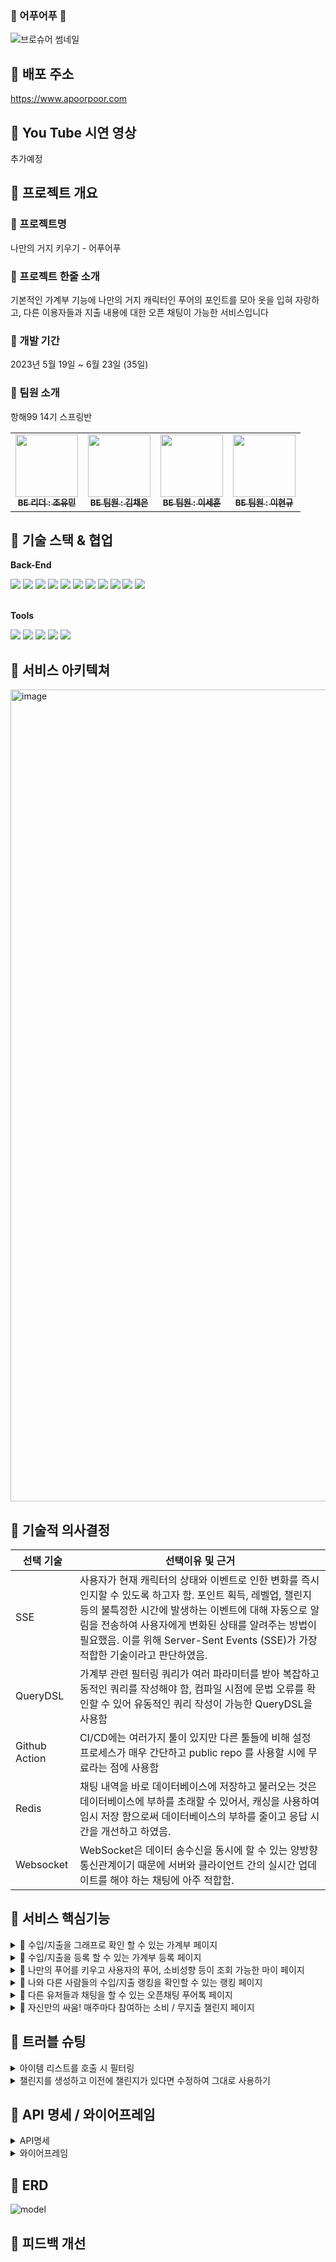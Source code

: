 ### 🐳 어푸어푸 🐳

![브로슈어 썸네일](https://github.com/Apoorpoor/Apoorpoor_Backend/assets/97949070/e17530f8-ebad-4a09-a278-a1f65e80d045)

## 🌊 배포 주소
https://www.apoorpoor.com

## 🌊 You Tube 시연 영상
추가예정

## 🌊 프로젝트 개요

### 🐳 프로젝트명
나만의 거지 키우기 - 어푸어푸

### 🐳 프로젝트 한줄 소개
기본적인 가계부 기능에 나만의 거지 캐릭터인 푸어의 포인트를 모아 옷을 입혀 자랑하고, 다른 이용자들과 지출 내용에 대한 오픈 채팅이 가능한 서비스입니다

### 🐳 개발 기간
2023년 5월 19일 ~ 6월 23일 (35일)

### 🐳 팀원 소개
항해99 14기 스프링반
<table>
  <tbody>
    <tr>
      <td align="center"><a href="https://github.com/eivomin"><img src="https://avatars.githubusercontent.com/u/97949070?v=4" width="100px;" alt=""/><br /><sub><b>BE 리더 : 조유민</b></sub></a><br /></td>
      <td align="center"><a href="https://github.com/chaeeun0-o"><img src="https://avatars.githubusercontent.com/u/122453216?v=4" width="100px;" alt=""/><br /><sub><b>BE 팀원 : 김채은</b></sub></a><br /></td>
      <td align="center"><a href="https://github.com/leesco22"><img src="https://avatars.githubusercontent.com/u/127731995?v=4" width="100px;" alt=""/><br /><sub><b>BE 팀원 : 이세훈</b></sub></a><br /></td>
      <td align="center"><a href="https://github.com/OliveLover"><img src="https://avatars.githubusercontent.com/u/118647313?v=4" width="100px;" alt=""/><br /><sub><b>BE 팀원 : 이현규</b></sub></a><br /></td>
    </tr>
  </tbody>
</table>

## 🌊 기술 스택 & 협업
**Back-End**
<div align="start">
  <img src="https://img.shields.io/badge/springboot-6DB33F?style=for-the-badge&logo=springboot&logoColor=white">
  <img src="https://img.shields.io/badge/java-007396?style=for-the-badge&logo=java&logoColor=white">
  <img src="https://img.shields.io/badge/gradle-02303A?style=for-the-badge&logo=gradle&logoColor=white">
  <img src="https://img.shields.io/badge/mysql-4479A1?style=for-the-badge&logo=mysql&logoColor=black">
  <img src="https://img.shields.io/badge/redis-DC382D?style=for-the-badge&logo=redis&logoColor=white">
  <img src="https://img.shields.io/badge/websocket-010101?style=for-the-badge&logo=websocket&logoColor=white">
  <img src="https://img.shields.io/badge/AWS S3-569A31?style=for-the-badge&logo=AWS S3&logoColor=white">
  <img src="https://img.shields.io/badge/JSON WEB TOKENS-000000?style=for-the-badge&logo=JSON WEB TOKENS&logoColor=white">
  <img src="https://img.shields.io/badge/AWS EC2-FF920F?style=for-the-badge">
  <img src="https://img.shields.io/badge/nginx-009639?style=for-the-badge&logo=nginx&logoColor=black">
  <img src="https://img.shields.io/badge/Github Actions-2088FF?style=for-the-badge&logo=Github Actions&logoColor=white">
  
</div>
<br/>

**Tools**
<div>
  <img src="https://img.shields.io/badge/GITHUB-181717?style=for-the-badge&logo=github&logoColor=white">
  <img src="https://img.shields.io/badge/NOTION-181717?style=for-the-badge&logo=notion&logoColor=white">
  <img src="https://img.shields.io/badge/SLACK-4A154B?style=for-the-badge&logo=slack&logoColor=white">
  <img src="https://img.shields.io/badge/googlesheets-34A853?style=for-the-badge&logo=googlesheets&logoColor=white">
  <img src="https://img.shields.io/badge/discord-5865F2?style=for-the-badge&logo=discord&logoColor=white">
</div>

## 🌊 서비스 아키텍쳐
<img width="1299" alt="image" src="https://github.com/Apoorpoor/Apoorpoor_Backend/assets/97949070/3e7682a1-791c-419c-9b74-76eaacf74220">

## 🌊 기술적 의사결정

| 선택 기술 | 선택이유 및 근거 |
| --- | --- |
| SSE | 사용자가 현재 캐릭터의 상태와 이벤트로 인한 변화를 즉시 인지할 수 있도록 하고자 함. 포인트 획득, 레벨업, 챌린지 등의 불특정한 시간에 발생하는 이벤트에 대해 자동으로 알림을 전송하여 사용자에게 변화된 상태를 알려주는 방법이 필요했음. 이를 위해 Server-Sent Events (SSE)가 가장 적합한 기술이라고 판단하였음. |
| QueryDSL | 가계부 관련 필터링 쿼리가 여러 파라미터를 받아 복잡하고 동적인 쿼리를 작성해야 함, 컴파일 시점에 문법 오류를 확인할 수 있어 유동적인 쿼리 작성이 가능한 QueryDSL을 사용함 |
| Github Action | CI/CD에는 여러가지 툴이 있지만 다른 툴들에 비해 설정 프로세스가 매우 간단하고 public repo 를 사용할 시에 무료라는 점에 사용함 |
| Redis | 채팅 내역을 바로 데이터베이스에 저장하고 불러오는 것은 데이터베이스에 부하를 초래할 수 있어서, 캐싱을 사용하여 임시 저장 함으로써 데이터베이스의 부하를 줄이고 응답 시간을 개선하고 하였음. |
| Websocket | WebSocket은 데이터 송수신을 동시에 할 수 있는 양방향 통신관계이기 때문에 서버와 클라이언트 간의 실시간 업데이트를 해야 하는 채팅에 아주 적합함. |

## 🌊 서비스 핵심기능
<details>
<summary>💬 수입/지출을 그래프로 확인 할 수 있는 가계부 페이지</summary>
<div markdown="1">

- 작성한 가계부 데이터를 캘린더에서 일일 `수입`, `지출` 합계 금액으로 확인 가능
  
- 이번달 카테고리별 지출 내역을 `파이그래프`로 확인 가능

- 지난달, 작년 동월, 작년 동분기 데이터를 올해 데이터와 비교해서 `막대그래프`로 확인 가능
  
![image (1)](https://github.com/Apoorpoor/Apoorpoor_Backend/assets/122453216/1883a2f7-ff26-4ed6-9611-c36d71ec053e)

</div>
</details>
<details>
<summary>💬 수입/지출을 등록 할 수 있는 가계부 등록 페이지</summary>
<div markdown="1">
  
- 해당 날짜에 수입/지출 내역을 카테고리를 선택하여 등록 가능
  
![image (2)](https://github.com/Apoorpoor/Apoorpoor_Backend/assets/122453216/df3dfbd1-cf9e-4c3a-b1d6-558b2d9e7b41)


</div>
</details>
<details>
<summary>💬 나만의 푸어를 키우고 사용자의 푸어, 소비성향 등이 조회 가능한 마이 페이지</summary>
<div markdown="1">

- 가계부 작성 등으로 얻은 포인트를 사용해서 `푸어아이템` 구매/착용 가능
  
- 카테고리별 기준을 충족하면 `푸어뱃지` 획득 가능
  
- 사용자의 소비데이터를 카테고리 그룹별로 수치화하여 직관적으로 볼 수 있는 `육각그래프`, `꺾은선그래프`로 확인 가능
  
- 사용자의 포인트 적립, 사용 내역을 기간별로 확인 가능
  
 ![image (3)](https://github.com/Apoorpoor/Apoorpoor_Backend/assets/122453216/3be6a358-c86b-4c13-8578-bded4cc3295a)
![image (4)](https://github.com/Apoorpoor/Apoorpoor_Backend/assets/122453216/376baf20-7eb0-4075-943b-c9b758c7a133)


</div>
</details>
<details>
<summary>💬 나와 다른 사람들의 수입/지출 랭킹을 확인할 수 있는 랭킹 페이지</summary>
<div markdown="1">

- 사용자와 같은 연령대, 성별을 가진 사용자들의 평균 수입, 지출 내역으로 순위 확인 가능
  
![image (5)](https://github.com/Apoorpoor/Apoorpoor_Backend/assets/122453216/9c957f51-a133-4664-a6a9-8009c9c31616)


</div>
</details>
<details>
<summary>💬 다른 유저들과 채팅을 할 수 있는 오픈채팅 푸어톡 페이지</summary>
<div markdown="1">

- 카X오톡 거지방처럼 다양한 사용자들끼리 채팅 가능
  
- 채팅에 참여한 참여자를 알 수 있음
  
- 채팅 내역과 채팅에 보낸 이미지를 확인할 수 있음
  
- 상대의 프로필을 눌러서 푸어 상태, 뱃지 확인 가능
  
  ![image (6)](https://github.com/Apoorpoor/Apoorpoor_Backend/assets/122453216/01edbb59-a069-4d66-980e-767333d581d7)


</div>
</details>
<details>
<summary>💬 자신만의 싸움! 매주마다 참여하는 소비 / 무지출 챌린지 페이지</summary>
<div markdown="1">

- 매주마다 2, 5, 10만원만 사용하는 지출 챌린지 가능
  
- 매주마다 무지출하는 챌린지 가능
  
- 챌린지 성공 시, 푸어 포인트 획득
  
  ![image (7)](https://github.com/Apoorpoor/Apoorpoor_Backend/assets/122453216/9d6392f2-3802-4318-8155-fd251dc17ba3)


</div>
</details>



## 🌊 트러블 슈팅
<details>
<summary>아이템 리스트를 호출 시 필터링</summary>
<div markdown="1">

`❗이슈 내용`

아이템 리스트를 호출할 때 구매하지않은 아이템, 구매한 아이템 , 장착한 아이템 호출을 한 번에 해야했음

`❓해결을 위한 시도`

Enum으로 저장한 아이템 리스트를 for문으로 전체를 나열한 뒤 구매한 아이템을 구분하기 위하여 for문으로 한 번더 검사를 하고  한 번 더 정착여부를 검사하기 위하여 반복문을 이용함.

하지만 3중 반복문은 처리성능이 현저히 느려짐

`🐳해결 방법`

3중 반복문을 쓰지 않기위해 미리 유저가 들고있는 아이템을 리스트로 만들어 모든 아이템 개수만큼 리스트로 만들어 표시 하고, 이 리스트를 전체 아이템 시트를 나열할 때 기본 값이 null 에서 "DONE"으로 바뀌도록 함

아이템 착용 여부는 각각의 착용 부위에 만큼 if문으로 걸러 최종적으로 for문을 중첩하지 않아 크게 성능 개선을 할  수 있었음

</div>
</details>
<details>
<summary>챌린지를 생성하고 이전에 챌린지가 있다면 수정하여 그대로 사용하기</summary>
<div markdown="1">

`❗이슈 내용`

비슷한 명령의 호출을 하나로 만듦으로써 중복된 코드를 제거하고 가독성이 증가하여 효율이 좋아질 것이라고 생각함

@Post요청으로 챌린지를 생성하고 이전에 챌린지를 생성한 적이 있다면 이전에 사용한 챌린지를 수정하여 사용하려고 함
하지만, 의도한대로 동작하지 않아 디버깅 하였더니 분명히 의도한대로 데이터는 잘들어가고 수정도 되었으나
마지막 출력시 데이터가 원상복구가 되어 최종적으로 변경이 되지 않는 현상이 발생

`❓해결을 위한 시도`

SRP(단일 책임원칙)을 최대한 지키고 싶었지만, 하나의 호출에 여러 명령을 수행할 필요가 있었음
따라서 각각의 한가지 기능만 하는 메서드를 나누어 분리하기로 하였고, 자칫하면 가독성을 해칠수도 있을까 염려하며 EventHandler를 통하여 이전 챌린지내역을 수정 하여 새로 저장하고자 하였음

새로운 챌린지 생성은 save로 처리하고, 이미 존재 한다면 EventHandler로서 해당 레코드값만 변경하면서  새로운 챌린지를 도전하는 것처럼 표현하고자 하였음

하지만 이 방법 역시 마지막은 데이터베이스의 변화가 발생하지 않음

`🐳해결 방법`

@Transactional 때문에 DB의 상태가 이전 상태를 기억하고 있다가 @Post요청시 save를 수행하면 이전 상태에서 INSERT가 되고 난 뒤 최종적으로 저장이 되어야 하는데,  수정이 이루어지므로 격리성(Isolation)의 원칙을 어기지 않았나 하는 가설을 세워 다른 방법을 생각함
Beggar의 엔티티에 참가 중인 Challenge가 없으면 null로 바꾸고 있으면 Challenge의 title이 들어가게 함으로서  Challenge 참가 및 종료 여부를 알 수 있게 함
Beggar의 챌린지 참석여부가 null과 아닐때로 구분하여 null이면 새로운 챌린지에 도전하도록 구현함

</div>
</details>

## 🌊 API 명세 / 와이어프레임
<details>
<summary>API명세</summary>
<div markdown="1">

https://docs.google.com/spreadsheets/d/1KdPC1GW8KxtWxX5jGaHe6r8tpokIT2xPr7AI5BdSE3M/edit#gid=0

</div>
</details>
<details>
<summary>와이어프레임</summary>
<div markdown="1">

https://www.figma.com/file/a4yKIz6LCPMPVbfaAmPgZg/%EC%96%B4%ED%91%B8%EC%96%B4%ED%91%B8?type=design&node-id=1-1560&mode=design&t=ZJtpxJrY7pYxlWpa-0

</div>
</details>

## 🌊 ERD
![model](https://github.com/Apoorpoor/Apoorpoor_Backend/assets/97949070/5ddca576-c2b7-456e-a017-fb6972dc0f0d)

## 🌊 피드백 개선

